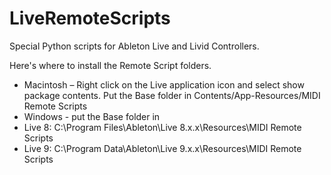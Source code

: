 LiveRemoteScripts
=================

Special Python scripts for Ableton Live and Livid Controllers.

Here's where to install the Remote Script folders. 
+ Macintosh – Right click on the Live application icon and select show package contents. Put the Base folder in Contents/App-Resources/MIDI Remote Scripts
+ Windows - put the Base folder in 
 + Live 8: C:\Program Files\Ableton\Live 8.x.x\Resources\MIDI Remote Scripts
 + Live 9: C:\Program Data\Ableton\Live 9.x.x\Resources\MIDI Remote Scripts
          
  
